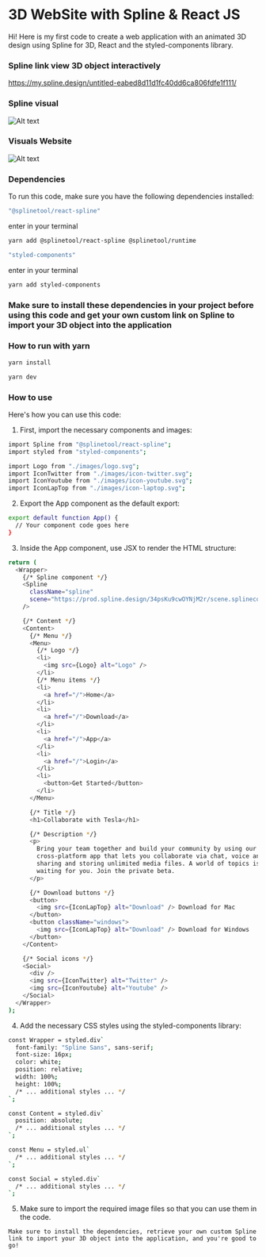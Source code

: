 # 3D WebSite with Spline & React JS

Hi! Here is my first code to create a web application with an animated 3D design using Spline for 3D, React and the styled-components library.

### Spline link view 3D object interactively

<https://my.spline.design/untitled-eabed8d11d1fc40dd6ca806fdfe1f111/>

### Spline visual

![Alt text](Site3DSplineReact.gif)

### Visuals Website

![Alt text](page3DSpline_React.gif)

### Dependencies

To run this code, make sure you have the following dependencies installed:

```bash
"@splinetool/react-spline"
```

enter in your terminal

```bash
yarn add @splinetool/react-spline @splinetool/runtime
```

```bash
"styled-components"
```

enter in your terminal

```bash
yarn add styled-components
```

### Make sure to install these dependencies in your project before using this code and get your own custom link on Spline to import your 3D object into the application

### How to run with yarn

```bash
yarn install
```

```bash
yarn dev
```

### How to use

Here's how you can use this code:

1. First, import the necessary components and images:

```bash
import Spline from "@splinetool/react-spline";
import styled from "styled-components";

import Logo from "./images/logo.svg";
import IconTwitter from "./images/icon-twitter.svg";
import IconYoutube from "./images/icon-youtube.svg";
import IconLapTop from "./images/icon-laptop.svg";

```

2. Export the App component as the default export:

```bash
export default function App() {
  // Your component code goes here
}

```

3. Inside the App component, use JSX to render the HTML structure:

```bash
return (
  <Wrapper>
    {/* Spline component */}
    <Spline
      className="spline"
      scene="https://prod.spline.design/34psKu9cwOYNjM2r/scene.splinecode"
    />

    {/* Content */}
    <Content>
      {/* Menu */}
      <Menu>
        {/* Logo */}
        <li>
          <img src={Logo} alt="Logo" />
        </li>
        {/* Menu items */}
        <li>
          <a href="/">Home</a>
        </li>
        <li>
          <a href="/">Download</a>
        </li>
        <li>
          <a href="/">App</a>
        </li>
        <li>
          <a href="/">Login</a>
        </li>
        <li>
          <button>Get Started</button>
        </li>
      </Menu>

      {/* Title */}
      <h1>Collaborate with Tesla</h1>

      {/* Description */}
      <p>
        Bring your team together and build your community by using our
        cross-platform app that lets you collaborate via chat, voice and by
        sharing and storing unlimited media files. A world of topics is
        waiting for you. Join the private beta.
      </p>

      {/* Download buttons */}
      <button>
        <img src={IconLapTop} alt="Download" /> Download for Mac
      </button>
      <button className="windows">
        <img src={IconLapTop} alt="Download" /> Download for Windows
      </button>
    </Content>

    {/* Social icons */}
    <Social>
      <div />
      <img src={IconTwitter} alt="Twitter" />
      <img src={IconYoutube} alt="Youtube" />
    </Social>
  </Wrapper>
);

```

4. Add the necessary CSS styles using the styled-components library:

```bash
const Wrapper = styled.div`
  font-family: "Spline Sans", sans-serif;
  font-size: 16px;
  color: white;
  position: relative;
  width: 100%;
  height: 100%;
  /* ... additional styles ... */
`;

const Content = styled.div`
  position: absolute;
  /* ... additional styles ... */
`;

const Menu = styled.ul`
  /* ... additional styles ... */
`;

const Social = styled.div`
  /* ... additional styles ... */
`;

```

5. Make sure to import the required image files so that you can use them in the code.

```text
Make sure to install the dependencies, retrieve your own custom Spline link to import your 3D object into the application, and you're good to go!
```
